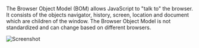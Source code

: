 
  The Browser Object Model (BOM) allows JavaScript to "talk to" the browser. It consists of the objects navigator, history, screen, location and document which are children of the window. The Browser Object Model is not standardized and can change based on different browsers.

  ![Screenshot](https://7465-test-3c9b5e-books-1301492295.tcb.qcloud.la/images/compress_bom.png)
